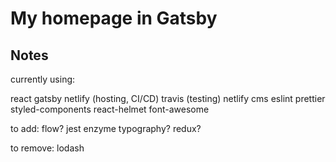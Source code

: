 # My homepage in Gatsby

## Notes

currently using:

react
gatsby
netlify (hosting, CI/CD)
travis (testing)
netlify cms
eslint
prettier
styled-components
react-helmet
font-awesome

to add:
flow?
jest
enzyme
typography?
redux?

to remove:
lodash
